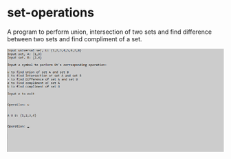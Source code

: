 # set-operations
A program to perform union, intersection of two sets and find difference between two sets and find compliment of a set.

![](screenshots/1.png)
